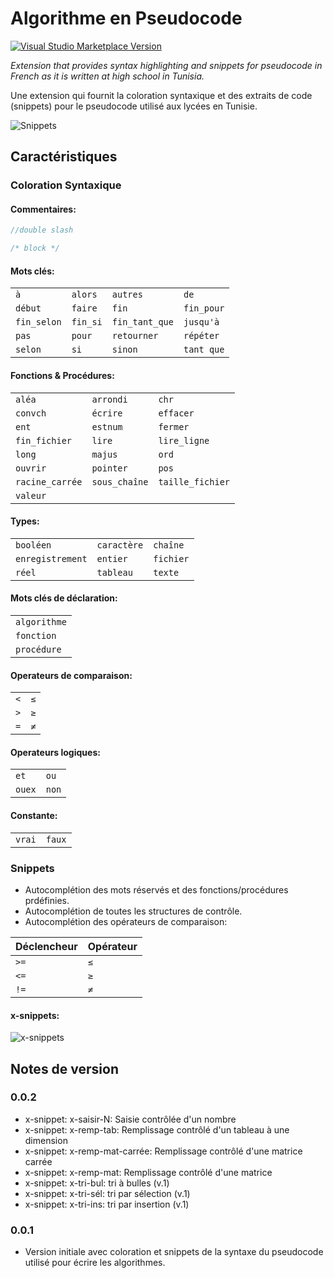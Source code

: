 # Algorithme en Pseudocode

[![Visual Studio Marketplace Version](https://img.shields.io/visual-studio-marketplace/v/moez-romdhane.algorithme-tn)](https://marketplace.visualstudio.com/items?itemName=moez-romdhane.algorithme-tn)

_Extension that provides syntax highlighting and snippets for pseudocode in French as it is written at high school in Tunisia._

Une extension qui fournit la coloration syntaxique et des extraits de code (snippets) pour le pseudocode utilisé aux lycées en Tunisie.

![Snippets](https://github.com/romoez/algo-tn-vscode/raw/main/images/algorithme-tn.gif)

## Caractéristiques

### Coloration Syntaxique

#### Commentaires:

```javascript
//double slash

/* block */
```

#### Mots clés:

|             |          |                |            |
| ----------- | -------- | -------------- | ---------- |
| `à`         | `alors`  | `autres`       | `de`       |
| `début`     | `faire`  | `fin`          | `fin_pour` |
| `fin_selon` | `fin_si` | `fin_tant_que` | `jusqu'à`  |
| `pas`       | `pour`   | `retourner`    | `répéter`  |
| `selon`     | `si`     | `sinon`        | `tant que` |

#### Fonctions & Procédures:

|                 |               |                  |
| --------------- | ------------- | ---------------- |
| `aléa`          | `arrondi`     | `chr`            |
| `convch`        | `écrire`      | `effacer`        |
| `ent`           | `estnum`      | `fermer`         |
| `fin_fichier`   | `lire`        | `lire_ligne`     |
| `long`          | `majus`       | `ord`            |
| `ouvrir`        | `pointer`     | `pos`            |
| `racine_carrée` | `sous_chaîne` | `taille_fichier` |
| `valeur`        |               |                  |

#### Types:

|                  |             |           |
| ---------------- | ----------- | --------- |
| `booléen`        | `caractère` | `chaîne`  |
| `enregistrement` | `entier`    | `fichier` |
| `réel`           | `tableau`   | `texte`   |

#### Mots clés de déclaration:

|              |
| ------------ |
| `algorithme` |
| `fonction`   |
| `procédure`  |

#### Operateurs de comparaison:

|     |     |
| --- | --- |
| `<` | `≤` |
| `>` | `≥` |
| `=` | `≠` |

#### Operateurs logiques:

|        |       |
| ------ | ----- |
| `et`   | `ou`  |
| `ouex` | `non` |

#### Constante:

|        |        |
| ------ | ------ |
| `vrai` | `faux` |

### Snippets

- Autocomplétion des mots réservés et des fonctions/procédures prdéfinies.
- Autocomplétion de toutes les structures de contrôle.
- Autocomplétion des opérateurs de comparaison:

| Déclencheur | Opérateur |
| ----------- | --------- |
| `>=`        | `≤`       |
| `<=`        | `≥`       |
| `!=`        | `≠`       |

#### x-snippets:

![x-snippets](https://github.com/romoez/algo-tn-vscode/raw/main/images/x-snippets.gif)

## Notes de version

### 0.0.2

- x-snippet: x-saisir-N: Saisie contrôlée d'un nombre
- x-snippet: x-remp-tab: Remplissage contrôlé d'un tableau à une dimension
- x-snippet: x-remp-mat-carrée: Remplissage contrôlé d'une matrice carrée
- x-snippet: x-remp-mat: Remplissage contrôlé d'une matrice
- x-snippet: x-tri-bul: tri à bulles (v.1)
- x-snippet: x-tri-sél: tri par sélection (v.1)
- x-snippet: x-tri-ins: tri par insertion (v.1)

### 0.0.1

- Version initiale avec coloration et snippets de la syntaxe du pseudocode utilisé pour écrire les algorithmes.
